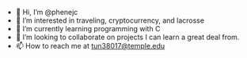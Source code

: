 - 👋 Hi, I’m @phenejc
- 👀 I’m interested in traveling, cryptocurrency, and lacrosse
- 🌱 I’m currently learning programming with C
- 💞️ I’m looking to collaborate on projects I can learn a great deal from.
- 📫 How to reach me at tun38017@temple.edu

<!---
phenejc/phenejc is a ✨ special ✨ repository because its `README.md` (this file) appears on your GitHub profile.
You can click the Preview link to take a look at your changes.
--->
